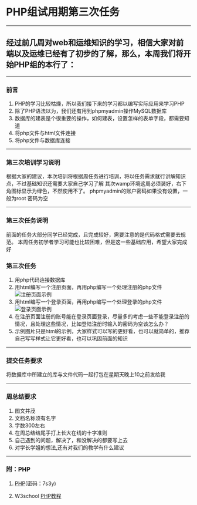 #     PHP组试用期第三次任务

---

##   经过前几周对web和运维知识的学习，相信大家对前端以及运维已经有了初步的了解，那么，本周我们将开始PHP组的本行了：

---

###  前言

1. PHP的学习比较枯燥，所以我们接下来的学习都以编写实际应用来学习PHP
2. 除了PHP语法以为，我们还有用到phpmyadmin操作MySQL数据库
3. 数据库的建表是个很重要的操作，如何建表，设置怎样的表单字段，都需要知道
4. 将php文件与html文件连接
5. 将php文件与数据库连接

---

###  第三次培训学习说明

根据大家的建议，本次培训将根据周任务进行培训，将以任务需求就行讲解知识点，不过基础知识还需要大家自己学习了解
其次wamp环境这周必须装好，右下角图标显示为绿色，不然使用不了。
phpmyadmin的账户密码如果没有设置，一般为root 密码为空

---

###  第三次任务说明

前面的任务大部分同学已经完成，且完成较好，需要注意的是代码格式需要去规范。
本周任务初学者学习可能也比较困难，但是这一些基础应用，希望大家完成好

###  第三次任务

1. 用php代码连接数据库
2. 用html编写一个注册页面，再用php编写一个处理注册的php文件![注册页面示例](https://github.com/YUOL-syl/php-task/blob/master/%E6%B3%A8%E5%86%8C.png)
3. 用html编写一个登录页面，再用php编写一个处理登录的php文件![登录页面示例](https://github.com/YUOL-syl/php-task/blob/master/%E7%99%BB%E5%BD%95.png)
4. 在注册页面注册的账号能在登录页面登录，尽量多的考虑一些不能登录注册的情况，且处理这些情况，比如登陆注册时输入的密码为空该怎么办？
5. 示例图片只是html的示例，大家样式可以写的更好看，也可以就简单的，推荐自己写写样式让它更好看，也可以巩固前面的知识

---

###  提交任务要求

将数据库中所建立的库与文件代码一起打包在星期天晚上10之前发给我

---

### 周总结要求

1. 图文并茂
2. 文档名称须有名字
3. 字数300左右
4. 在周总结结尾手打上长大在线的十字准则
5. 自己遇到的问题，解决了，和没解决的都要写上去
6. 对学长学姐的想法,还有对我们的教学有什么建议

---

### 附：PHP

1. [PHP](https://pan.baidu.com/s/1AYrsYDJO0qytvClBwDHd4Q)(密码：7s3y)

2. W3school [PHP教程](http://www.w3school.com.cn/php/)




